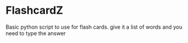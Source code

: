 # FlashcardZ

Basic python script to use for flash cards.  give it a list of words and you
need to type the answer
